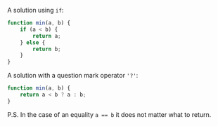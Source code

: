 A solution using `if`:

```js
function min(a, b) {
    if (a < b) {
        return a;
    } else {
        return b;
    }
}
```

A solution with a question mark operator `'?'`:

```js
function min(a, b) {
    return a < b ? a : b;
}
```

P.S. In the case of an equality `a == b` it does not matter what to return.
